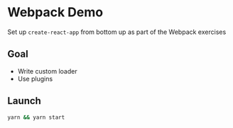 # Webpack Demo

Set up `create-react-app` from bottom up as part of the Webpack exercises

## Goal

-   Write custom loader
-   Use plugins

## Launch

```sh
yarn && yarn start
```

